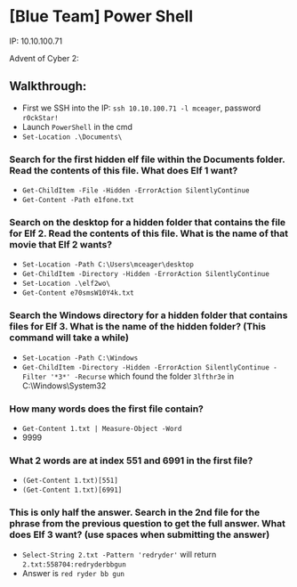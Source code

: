 # [Blue Team] Power Shell

IP: 10.10.100.71

Advent of Cyber 2: 

## Walkthrough:
- First we SSH into the IP: `ssh 10.10.100.71 -l mceager`, password `r0ckStar!`
- Launch `PowerShell` in the cmd
- `Set-Location .\Documents\`

### Search for the first hidden elf file within the Documents folder. Read the contents of this file. What does Elf 1 want?
- `Get-ChildItem -File -Hidden -ErrorAction SilentlyContinue`
- `Get-Content -Path e1fone.txt`

### Search on the desktop for a hidden folder that contains the file for Elf 2. Read the contents of this file. What is the name of that movie that Elf 2 wants?
- `Set-Location -Path C:\Users\mceager\desktop`
- `Get-ChildItem -Directory -Hidden -ErrorAction SilentlyContinue`
- `Set-Location .\elf2wo\`
- `Get-Content e70smsW10Y4k.txt`

### Search the Windows directory for a hidden folder that contains files for Elf 3. What is the name of the hidden folder? (This command will take a while)
- `Set-Location -Path C:\Windows`
- `Get-ChildItem -Directory -Hidden -ErrorAction SilentlyContinue -Filter '*3*' -Recurse` which found the folder `3lfthr3e` in C:\Windows\System32

### How many words does the first file contain?
- `Get-Content 1.txt | Measure-Object -Word`
- 9999

### What 2 words are at index 551 and 6991 in the first file?
- `(Get-Content 1.txt)[551]`
- `(Get-Content 1.txt)[6991]`

### This is only half the answer. Search in the 2nd file for the phrase from the previous question to get the full answer. What does Elf 3 want? (use spaces when submitting the answer)
- `Select-String 2.txt -Pattern 'redryder'` will return `2.txt:558704:redryderbbgun`
- Answer is `red ryder bb gun`
